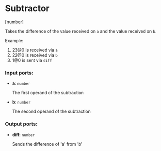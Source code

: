 # Subtractor

[number]

Takes the difference of the value received on `a` and the value received on `b`.

Example:

1. 23@0 is received via `a`
2. 22@0 is received via `b`
3. 1@0 is sent via `diff`

### Input ports:

* __a__: `number`

    The first operand of the subtraction


* __b__: `number`

    The second operand of the subtraction

### Output ports:

* __diff__: `number`

    Sends the difference of 'a' from 'b'

